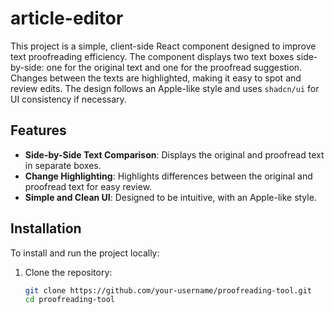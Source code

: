 # article-editor

This project is a simple, client-side React component designed to improve text proofreading efficiency. The component displays two text boxes side-by-side: one for the original text and one for the proofread suggestion. Changes between the texts are highlighted, making it easy to spot and review edits. The design follows an Apple-like style and uses `shadcn/ui` for UI consistency if necessary.

## Features

- **Side-by-Side Text Comparison**: Displays the original and proofread text in separate boxes.
- **Change Highlighting**: Highlights differences between the original and proofread text for easy review.
- **Simple and Clean UI**: Designed to be intuitive, with an Apple-like style.

## Installation

To install and run the project locally:

1. Clone the repository:
   ```bash
   git clone https://github.com/your-username/proofreading-tool.git
   cd proofreading-tool
